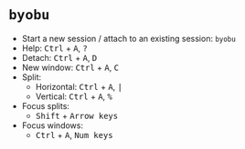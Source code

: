 # `byobu`

- Start a new session / attach to an existing session: `byobu`
- Help: <kbd>Ctrl</kbd> + <kbd>A</kbd>, <kbd>?</kbd>
- Detach: <kbd>Ctrl</kbd> + <kbd>A</kbd>, <kbd>D</kbd>
- New window: <kbd>Ctrl</kbd> + <kbd>A</kbd>, <kbd>C</kbd>
- Split:
  - Horizontal: <kbd>Ctrl</kbd> + <kbd>A</kbd>, <kbd>|</kbd>
  - Vertical: <kbd>Ctrl</kbd> + <kbd>A</kbd>, <kbd>%</kbd>
- Focus splits:
  - <kbd>Shift</kbd> + <kbd>Arrow keys</kbd>
- Focus windows:
  - <kbd>Ctrl</kbd> + <kbd>A</kbd>, <kbd>Num keys</kbd>
